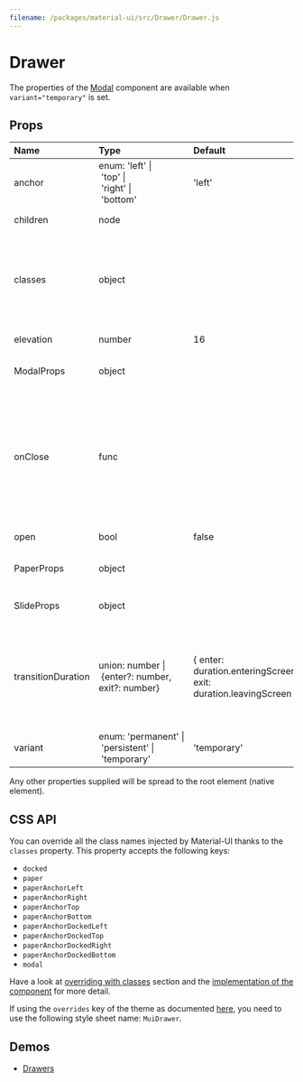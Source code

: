 ```yaml
---
filename: /packages/material-ui/src/Drawer/Drawer.js
---
```


<!--- This documentation is automatically generated, do not try to edit it. -->

# Drawer

The properties of the [Modal](/api/modal) component are available
when `variant="temporary"` is set.

## Props

| Name | Type | Default | Description |
|:-----|:-----|:--------|:------------|
| <span class="prop-name">anchor</span> | <span class="prop-type">enum:&nbsp;'left'&nbsp;&#124;<br>&nbsp;'top'&nbsp;&#124;<br>&nbsp;'right'&nbsp;&#124;<br>&nbsp;'bottom'<br> | <span class="prop-default">'left'</span> | Side from which the drawer will appear. |
| <span class="prop-name">children</span> | <span class="prop-type">node |   | The contents of the drawer. |
| <span class="prop-name">classes</span> | <span class="prop-type">object |   | Override or extend the styles applied to the component. See [CSS API](#css-api) below for more details. |
| <span class="prop-name">elevation</span> | <span class="prop-type">number | <span class="prop-default">16</span> | The elevation of the drawer. |
| <span class="prop-name">ModalProps</span> | <span class="prop-type">object |   | Properties applied to the `Modal` element. |
| <span class="prop-name">onClose</span> | <span class="prop-type">func |   | Callback fired when the component requests to be closed.<br><br>**Signature:**<br>`function(event: object) => void`<br>*event:* The event source of the callback |
| <span class="prop-name">open</span> | <span class="prop-type">bool | <span class="prop-default">false</span> | If `true`, the drawer is open. |
| <span class="prop-name">PaperProps</span> | <span class="prop-type">object |   | Properties applied to the `Paper` element. |
| <span class="prop-name">SlideProps</span> | <span class="prop-type">object |   | Properties applied to the `Slide` element. |
| <span class="prop-name">transitionDuration</span> | <span class="prop-type">union:&nbsp;number&nbsp;&#124;<br>&nbsp;{enter?: number, exit?: number}<br> | <span class="prop-default">{ enter: duration.enteringScreen, exit: duration.leavingScreen }</span> | The duration for the transition, in milliseconds. You may specify a single timeout for all transitions, or individually with an object. |
| <span class="prop-name">variant</span> | <span class="prop-type">enum:&nbsp;'permanent'&nbsp;&#124;<br>&nbsp;'persistent'&nbsp;&#124;<br>&nbsp;'temporary'<br> | <span class="prop-default">'temporary'</span> | The variant of drawer. |

Any other properties supplied will be spread to the root element (native element).

## CSS API

You can override all the class names injected by Material-UI thanks to the `classes` property.
This property accepts the following keys:
- `docked`
- `paper`
- `paperAnchorLeft`
- `paperAnchorRight`
- `paperAnchorTop`
- `paperAnchorBottom`
- `paperAnchorDockedLeft`
- `paperAnchorDockedTop`
- `paperAnchorDockedRight`
- `paperAnchorDockedBottom`
- `modal`

Have a look at [overriding with classes](/customization/overrides#overriding-with-classes) section
and the [implementation of the component](https://github.com/mui-org/material-ui/tree/master/packages/material-ui/src/Drawer/Drawer.js)
for more detail.

If using the `overrides` key of the theme as documented
[here](/customization/themes#customizing-all-instances-of-a-component-type),
you need to use the following style sheet name: `MuiDrawer`.

## Demos

- [Drawers](/demos/drawers)

